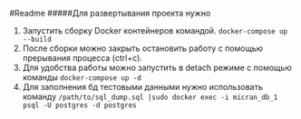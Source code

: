 #Readme
#####Для развертывания проекта нужно   
1. Запустить сборку Docker контейнеров командой. 
```docker-compose up --build```
2. После сборки можно закрыть остановить работу 
с помощью прерывания процесса (ctrl+c).
3. Для удобства работы можно запустить в detach режиме с помощью команды
```docker-compose up -d```
4. Для заполнения бд тестовыми данными нужно использовать команду
```/path/to/sql_dump.sql |sudo docker exec -i micran_db_1 psql -U postgres -d postgres```
  